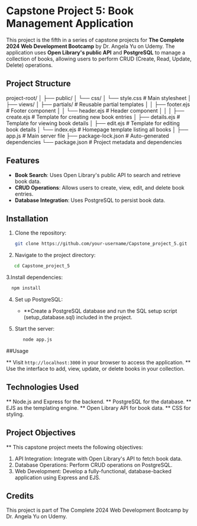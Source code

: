 # Capstone Project 5: Book Management Application

This project is the fifth in a series of capstone projects for **The Complete 2024 Web Development Bootcamp** by Dr. Angela Yu on Udemy. The application uses **Open Library's public API** and **PostgreSQL** to manage a collection of books, allowing users to perform CRUD (Create, Read, Update, Delete) operations.

## Project Structure

project-root/
│
├── public/
│   └── css/
│       └── style.css               # Main stylesheet
│
├── views/
│   ├── partials/                   # Reusable partial templates
│   │   ├── footer.ejs              # Footer component
│   │   └── header.ejs              # Header component
│   │
│   ├── create.ejs                  # Template for creating new book entries
│   ├── details.ejs                 # Template for viewing book details
│   ├── edit.ejs                    # Template for editing book details
│   └── index.ejs                   # Homepage template listing all books
│
├── app.js                          # Main server file
├── package-lock.json               # Auto-generated dependencies
└── package.json                    # Project metadata and dependencies


## Features

- **Book Search**: Uses Open Library's public API to search and retrieve book data.
- **CRUD Operations**: Allows users to create, view, edit, and delete book entries.
- **Database Integration**: Uses PostgreSQL to persist book data.

## Installation

1. Clone the repository:

   ```bash
   git clone https://github.com/your-username/Capstone_project_5.git

2. Navigate to the project directory:

```bash
   cd Capstone_project_5
```
3.Install dependencies:

```bash
  npm install
```
4. Set up PostgreSQL:

   - **Create a PostgreSQL database and run the SQL setup script (setup_database.sql) included in the project.

5. Start the server:
   ```bash
      node app.js
   ```
##Usage

** Visit ``` http://localhost:3000 ``` in your browser to access the application.
** Use the interface to add, view, update, or delete books in your collection.

## Technologies Used

** Node.js and Express for the backend.
** PostgreSQL for the database.
** EJS as the templating engine.
** Open Library API for book data.
** CSS for styling.

## Project Objectives

** This capstone project meets the following objectives:

   1. API Integration: Integrate with Open Library's API to fetch book data.
   2. Database Operations: Perform CRUD operations on PostgreSQL.
   3. Web Development: Develop a fully-functional, database-backed application using Express and EJS.

## Credits

This project is part of The Complete 2024 Web Development Bootcamp by Dr. Angela Yu on Udemy.
